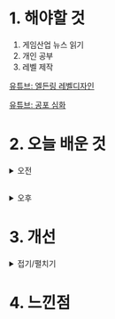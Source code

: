 
# 1. 해야할 것

1. 게임산업 뉴스 읽기 
2. 개인 공부  
3. 레벨 제작

[유튜브: 엘든링 레벨디자인](https://www.youtube.com/watch?v=aS8riiIx3_E)

[유튜브: 공포 심화](https://www.youtube.com/watch?v=d41gG1_lqvI)

# 2. 오늘 배운 것

<details>
<summary>오전</summary>


</details>

##

<details>
<summary>오후</summary>


</details>




# 3. 개선


<details>
<summary>접기/펼치기</summary>


</details>



# 4. 느낀점


